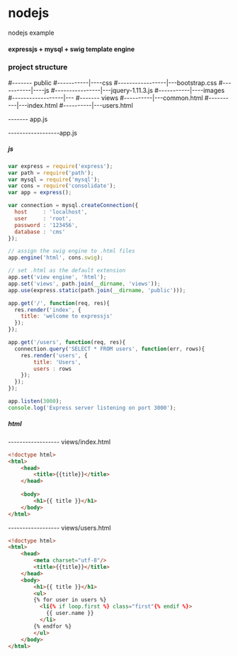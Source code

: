 # nodejs
nodejs example

#### expressjs + mysql + swig template engine

### project structure

#------- public
#-----------|----css
#-----------------|---bootstrap.css
#-----------|----js
#----------------|---jquery-1.11.3.js
#-----------|----images
#------------------|---
#------- views
#----------|---common.html
#----------|---index.html
#----------|---users.html
	
------- app.js


------------------app.js
##### js
``` javascript
var express = require('express');
var path = require('path');
var mysql = require('mysql');
var cons = require('consolidate');
var app = express();

var connection = mysql.createConnection({
  host     : 'localhost',
  user     : 'root',
  password : '123456',
  database : 'cms'
});

// assign the swig engine to .html files
app.engine('html', cons.swig);

// set .html as the default extension
app.set('view engine', 'html');
app.set('views', path.join(__dirname, 'views'));
app.use(express.static(path.join(__dirname, 'public')));

app.get('/', function(req, res){
  res.render('index', {
    title: 'welcome to expressjs'
  });
});

app.get('/users', function(req, res){
  connection.query('SELECT * FROM users', function(err, rows){
    res.render('users', {
		title: 'Users',
		users : rows
	});
  });
});

app.listen(3000);
console.log('Express server listening on port 3000');
```
##### html
------------------ views/index.html
``` html
<!doctype html>
<html>
	<head>
		<title>{{title}}</title>
	</head>
	
	<body>
		<h1>{{ title }}</h1>
	</body>
</html>
```
------------------ views/users.html
``` html
<!doctype html>
<html>
	<head>
		<meta charset="utf-8"/>
		<title>{{title}}</title>
	</head>
	<body>
		<h1>{{ title }}</h1>
		<ul>
		{% for user in users %}
		  <li{% if loop.first %} class="first"{% endif %}>
			{{ user.name }}
		  </li>
		{% endfor %}
		</ul>
	</body>
</html>
```

